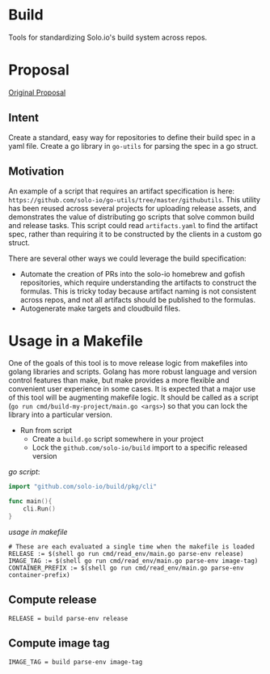 # Build

Tools for standardizing Solo.io's build system across repos.

# Proposal

[Original Proposal](https://github.com/solo-io/proposals/pull/2)

## Intent

Create a standard, easy way for repositories to define their build spec in a yaml file. Create a go library in `go-utils` for parsing the spec in a go struct. 

## Motivation

An example of a script that requires an artifact specification is here: `https://github.com/solo-io/go-utils/tree/master/githubutils`. This utility has been reused across several projects for uploading release assets, and demonstrates the value of distributing go scripts that solve common build and release tasks. This script could read `artifacts.yaml` to find the artifact spec, rather than requiring it to be constructed by the clients in a custom go struct. 

There are several other ways we could leverage the build specification:

* Automate the creation of PRs into the solo-io homebrew and gofish repositories, which require understanding the artifacts to construct the formulas. This is tricky today because artifact naming is not consistent across repos, and not all artifacts should be published to the formulas. 
* Autogenerate make targets and cloudbuild files. 


# Usage in a Makefile

One of the goals of this tool is to move release logic from makefiles into golang libraries and scripts. Golang has more robust language and version control features than make, but make provides a more flexible and convenient user experience in some cases.
It is expected that a major use of this tool will be augmenting makefile logic. It should be called as a script (`go run cmd/build-my-project/main.go <args>`) so that you can lock the library into a particular version. 

- Run from script
  - Create a `build.go` script somewhere in your project
  - Lock the `github.com/solo-io/build` import to a specific released version

*go script*:
```go
import "github.com/solo-io/build/pkg/cli"

func main(){
	cli.Run()
}
```

*usage in makefile*
```make
# These are each evaluated a single time when the makefile is loaded
RELEASE := $(shell go run cmd/read_env/main.go parse-env release)
IMAGE_TAG := $(shell go run cmd/read_env/main.go parse-env image-tag)
CONTAINER_PREFIX := $(shell go run cmd/read_env/main.go parse-env container-prefix)
```



## Compute release
`RELEASE = build parse-env release`

## Compute image tag
`IMAGE_TAG = build parse-env image-tag`


